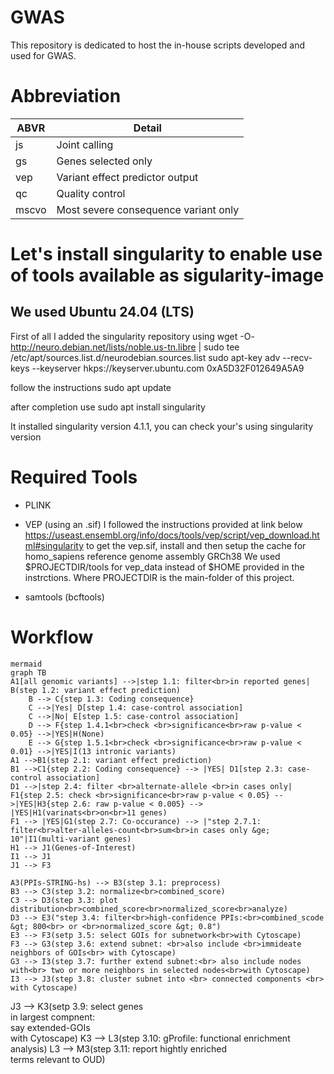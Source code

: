 # GWAS
This repository is dedicated to host the in-house scripts developed and used for GWAS.


# Abbreviation
| ABVR     | Detail                                  |
| -------- | --------------------------------------- |
| js       | Joint calling                           |
| gs       | Genes selected only                     |
| vep      | Variant effect predictor output         |
| qc       | Quality control                         |
| mscvo    | Most severe consequence variant only    |

# Let's install singularity to enable use of tools available as sigularity-image 
## We used Ubuntu 24.04 (LTS)
First of all I added the singularity repository using
wget -O- http://neuro.debian.net/lists/noble.us-tn.libre | sudo tee /etc/apt/sources.list.d/neurodebian.sources.list
sudo apt-key adv --recv-keys --keyserver hkps://keyserver.ubuntu.com 0xA5D32F012649A5A9

follow the instructions
sudo apt update

after completion use
sudo apt install singularity

It installed singularity version 4.1.1, you can check your's using
singularity version


# Required Tools
* PLINK
* VEP (using an .sif)
I followed the instructions provided at link below
https://useast.ensembl.org/info/docs/tools/vep/script/vep_download.html#singularity
to get the vep.sif, install and then setup the cache for homo_sapiens reference genome assembly GRCh38
We used $PROJECTDIR/tools for vep_data instead of $HOME provided in the instrctions. Where PROJECTDIR is the 
main-folder of this project.

* samtools (bcftools)

# Workflow
```
mermaid
graph TB
A1[all genomic variants] -->|step 1.1: filter<br>in reported genes| B(step 1.2: variant effect prediction)
    B --> C{step 1.3: Coding consequence}
    C -->|Yes| D[step 1.4: case-control association] 
    C -->|No| E[step 1.5: case-control association]
    D --> F{step 1.4.1<br>check <br>significance<br>raw p-value < 0.05} -->|YES|H(None)
    E --> G{step 1.5.1<br>check <br>significance<br>raw p-value < 0.01} -->|YES|I(13 intronic variants)
A1 -->B1(step 2.1: variant effect prediction)
B1 -->C1{step 2.2: Coding consequence} --> |YES| D1[step 2.3: case-control association] 
D1 -->|step 2.4: filter <br>alternate-allele <br>in cases only| F1{step 2.5: check <br>significance<br>raw p-value < 0.05} -->|YES|H3{step 2.6: raw p-value < 0.005} --> |YES|H1(varinats<br>on<br>11 genes)
F1 --> |YES|G1(step 2.7: Co-occurance) --> |"step 2.7.1: filter<br>alter-alleles-count<br>sum<br>in cases only &ge; 10"|I1(multi-variant genes)
H1 --> J1(Genes-of-Interest)
I1 --> J1
J1 --> F3

A3(PPIs-STRING-hs) --> B3(step 3.1: preprocess) 
B3 --> C3(step 3.2: normalize<br>combined_score)
C3 --> D3(step 3.3: plot distribution<br>combined_score<br>normalized_score<br>analyze)
D3 --> E3("step 3.4: filter<br>high-confidence PPIs:<br>combined_scode &gt; 800<br> or <br>normalized_score &gt; 0.8")
E3 --> F3(setp 3.5: select GOIs for subnetwork<br>with Cytoscape)
F3 --> G3(step 3.6: extend subnet: <br>also include <br>immideate neighbors of GOIs<br> with Cytoscape)
G3 --> I3(step 3.7: further extend subnet:<br> also include nodes with<br> two or more neighbors in selected nodes<br>with Cytoscape)
I3 --> J3(step 3.8: cluster subnet into <br> connected components <br> with Cytoscape)
```
J3 --> K3(setp 3.9: select genes <br>in largest compnent:<br>say extended-GOIs<br> with Cytoscape)
K3 --> L3(step 3.10: gProfile: functional enrichment analysis)
L3 --> M3(step 3.11: report hightly enriched<br> terms relevant to OUD) 
```
